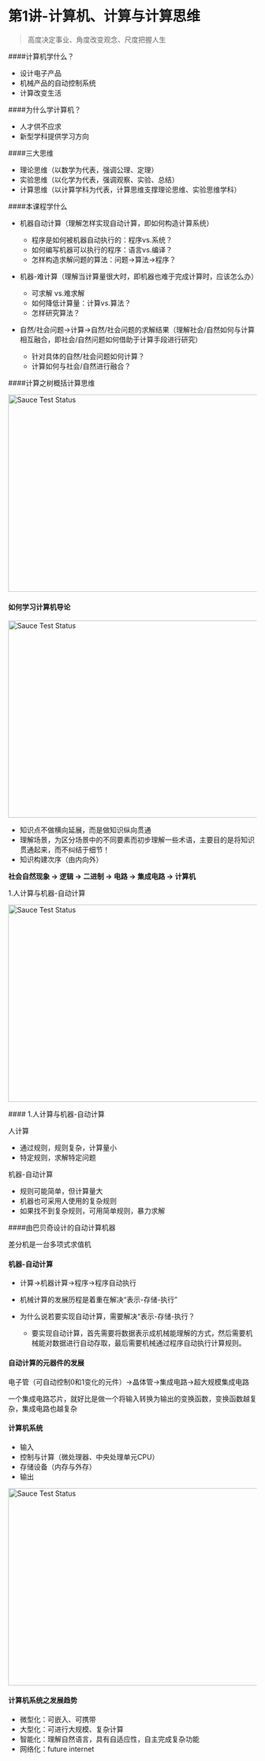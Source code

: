 # **第**1讲-计算机、计算与计算思维
> 高度决定事业、角度改变观念、尺度把握人生

####计算机学什么？

- 设计电子产品
- 机械产品的自动控制系统
- 计算改变生活

####为什么学计算机？

- 人才供不应求
- 新型学科提供学习方向

####三大思维

- 理论思维（以数学为代表，强调公理、定理）
- 实验思维（以化学为代表，强调观察、实验、总结）
- 计算思维（以计算学科为代表，计算思维支撑理论思维、实验思维学科）

####本课程学什么

- 机器自动计算（理解怎样实现自动计算，即如何构造计算系统）

  - 程序是如何被机器自动执行的：程序vs.系统？
  - 如何编写机器可以执行的程序：语言vs.编译？
  - 怎样构造求解问题的算法：问题->算法->程序？

- 机器-难计算（理解当计算量很大时，即机器也难于完成计算时，应该怎么办）
  - 可求解 vs.难求解
  - 如何降低计算量：计算vs.算法？
  - 怎样研究算法？

- 自然/社会问题->计算->自然/社会问题的求解结果（理解社会/自然如何与计算相互融合，即社会/自然问题如何借助于计算手段进行研究）

  - 针对具体的自然/社会问题如何计算？
  - 计算如何与社会/自然进行融合？

####计算之树概括计算思维
<p align="left">
  <a><img src="https://ws1.sinaimg.cn/large/0069RVTdgy1fv9h6n37stj31kw12ob2b.jpg" style="width: 600px;height:400px" alt="Sauce Test Status"></a>
</p>


#### 如何学习计算机导论
<p align="left">
  <a><img src="https://ws2.sinaimg.cn/large/0069RVTdgy1fv9hf7kjg2j30zo0qeayx.jpg" style="width: 600px;height:400px" alt="Sauce Test Status"></a>
</p>


- 知识点不做横向延展，而是做知识纵向贯通
- 理解场景，为区分场景中的不同要素而初步理解一些术语，主要目的是将知识贯通起来，而不纠结于细节！
- 知识构建次序（由内向外）

**社会自然现象 -> 逻辑 -> 二进制 -> 电路 -> 集成电路 -> 计算机**

1.人计算与机器-自动计算


<p align="left">
  <a><img src="https://ws3.sinaimg.cn/large/0069RVTdgy1fv9iajbrwxj31520s0b29.jpg" style="width: 600px;height:400px" alt="Sauce Test Status"></a>
</p>
#### 1.人计算与机器-自动计算

人计算

- 通过规则，规则复杂，计算量小
- 特定规则，求解特定问题

机器-自动计算

- 规则可能简单，但计算量大
- 机器也可采用人使用的复杂规则
- 如果找不到复杂规则，可用简单规则，暴力求解

####由巴贝奇设计的自动计算机器

差分机是一台多项式求值机

#### 机器-自动计算

- 计算->机器计算->程序->程序自动执行

- 机械计算的发展历程是着重在解决“表示-存储-执行”

- 为什么说若要实现自动计算，需要解决“表示-存储-执行？
  - 要实现自动计算，首先需要将数据表示成机械能理解的方式，然后需要机械能对数据进行自动存取，最后需要机械通过程序自动执行计算规则。

#### 自动计算的元器件的发展

电子管（可自动控制0和1变化的元件）->晶体管->集成电路->超大规模集成电路

一个集成电路芯片，就好比是做一个将输入转换为输出的变换函数，变换函数越复杂，集成电路也越复杂

#### 计算机系统

- 输入
- 控制与计算（微处理器、中央处理单元CPU）
- 存储设备（内存与外存）
- 输出

<p align="left">
  <a><img src="https://ws1.sinaimg.cn/large/006tNbRwgy1fvb9furhvxj31280nw7wh.jpg" style="width: 600px;height:400px" alt="Sauce Test Status"></a>
</p>


#### 计算机系统之发展趋势

- 微型化：可嵌入、可携带
- 大型化：可进行大规模、复杂计算
- 智能化：理解自然语言，具有自适应性，自主完成复杂功能
- 网络化：future internet




























